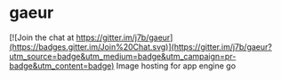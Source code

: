 # gaeur

[![Join the chat at https://gitter.im/j7b/gaeur](https://badges.gitter.im/Join%20Chat.svg)](https://gitter.im/j7b/gaeur?utm_source=badge&utm_medium=badge&utm_campaign=pr-badge&utm_content=badge)
Image hosting for app engine go
